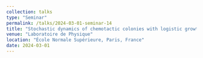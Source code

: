 ```yaml
---
collection: talks
type: "Seminar"
permalink: /talks/2024-03-01-seminar-14
title: "Stochastic dynamics of chemotactic colonies with logistic growth"
venue: "Laboratoire de Physique"
location: "École Normale Supérieure, Paris, France"
date: 2024-03-01
---
```

